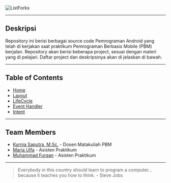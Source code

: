 ![ListForks](https://raw.github.com/fueerqan/PBM-Praktikum-2017/master/title.png)

<hr>

## Deskripsi

Repository ini berisi berbagai source code Pemrograman Android yang telah di kerjakan saat praktikum Pemrograman Berbasis Mobile (PBM) berjalan. Repository akan berisi beberapa project, sesuai dengan materi yang di pelajari. Daftar project dan deskripsinya akan di jelaskan di bawah.

<hr>

## Table of Contents

* [Home](https://github.com/fueerqan/PBM-Praktikum-2017)
* [Layout](https://github.com/fueerqan/PBM-Praktikum-2017/tree/master/Layout)
* [LifeCycle](https://github.com/fueerqan/PBM-Praktikum-2017/tree/master/LifeCycleEvents)
* [Event Handler](https://github.com/fueerqan/PBM-Praktikum-2017/tree/master/EventHandler)
* [Intent](https://github.com/fueerqan/PBM-Praktikum-2017/tree/master/Intent)

<hr>

## Team Members

* [Kurnia Saputra, M.Sc.](http://informatika.unsyiah.ac.id/kurnia/) - Dosen Matakuliah PBM
* [Maria Ulfa]() - Asisten Praktikum
* [Muhammad Furqan](https://github.com/fueerqan) - Asisten Praktikum

<hr>

> Everybody in this country should learn to program a computer... because it teaches you how to think. - Steve Jobs
